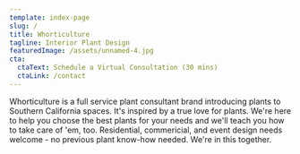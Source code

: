 ```yaml
---
template: index-page
slug: /
title: Whorticulture
tagline: Interior Plant Design
featuredImage: /assets/unnamed-4.jpg
cta:
  ctaText: Schedule a Virtual Consultation (30 mins)
  ctaLink: /contact
---
```

Whorticulture is a full service plant consultant brand introducing plants to Southern California spaces. It's inspired by a true love for plants. We're here to help you choose the best plants for your needs and we'll teach you how to take care of 'em, too. Residential, commericial, and event design needs welcome - no previous plant know-how needed. We're in this together.